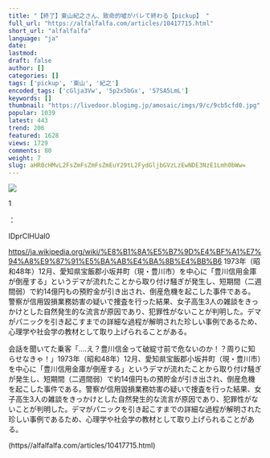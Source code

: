 ```yaml
---
title: "【終了】東山紀之さん、致命的噓がバレて終わる【pickup】 "
full_url: "https://alfalfalfa.com/articles/10417715.html"
short_url: "alfalfalfa"
language: "ja"
date: 
lastmod: 
draft: false
author: []
categories: []
tags: ['pickup', '東山', '紀之']
encoded_tags: ['cGlja3Vw', '5p2x5bGx', '57SA5LmL']
keywords: []
thumbnail: "https://livedoor.blogimg.jp/amosaic/imgs/9/c/9cb5cfd0.jpg"
popular: 1039
latest: 443
trend: 206
featured: 1628
views: 1729
comments: 80
weight: 7
slug: aHR0cHMvL2FsZmFsZmFsZmEuY29tL2FydGljbGVzLzEwNDE3NzE1Lmh0bWw=
---
```


![](https://livedoor.blogimg.jp/amosaic/imgs/9/c/9cb5cfd0.jpg)

<div><p class='res_info'><p class='res_num'>1</p>：<p class='res_name'></p><p class='res_matome'><p class='res_id'>IDprClHUaI0</p></p></p> <a href='https//ja.wikipedia.org/wiki/%E8%B1%8A%E5%B7%9D%E4%BF%A1%E7%94%A8%E9%87%91%E5%BA%AB%E4%BA%8B%E4%BB%B6' target='_blank' rel='nofollow'>https//ja.wikipedia.org/wiki/%E8%B1%8A%E5%B7%9D%E4%BF%A1%E7%94%A8%E9%87%91%E5%BA%AB%E4%BA%8B%E4%BB%B6</a> 1973年（昭和48年）12月、愛知県宝飯郡小坂井町（現・豊川市）を中心に「豊川信用金庫が倒産する」というデマが流れたことから取り付け騒ぎが発生し、短期間（二週間弱）で約14億円もの預貯金が引き出され、倒産危機を起こした事件である。 警察が信用毀損業務妨害の疑いで捜査を行った結果、女子高生3人の雑談をきっかけとした自然発生的な流言が原因であり、犯罪性がないことが判明した。デマがパニックを引き起こすまでの詳細な過程が解明された珍しい事例であるため、心理学や社会学の教材として取り上げられることがある。 <p>会話を聞いてた乗客「‥‥え？豊川信金って破綻寸前で危ないのか！？周りに知らせなきゃ！」1973年（昭和48年）12月、愛知県宝飯郡小坂井町（現・豊川市）を中心に「豊川信用金庫が倒産する」というデマが流れたことから取り付け騒ぎが発生し、短期間（二週間弱）で約14億円もの預貯金が引き出され、倒産危機を起こした事件である。警察が信用毀損業務妨害の疑いで捜査を行った結果、女子高生3人の雑談をきっかけとした自然発生的な流言が原因であり、犯罪性がないことが判明した。デマがパニックを引き起こすまでの詳細な過程が解明された珍しい事例であるため、心理学や社会学の教材として取り上げられることがある。</p></div>

(https//alfalfalfa.com/articles/10417715.html)
